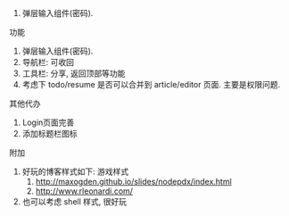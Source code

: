 1. 弹层输入组件(密码).

功能
1. 弹层输入组件(密码).
2. 导航栏: 可收回
3. 工具栏: 分享, 返回顶部等功能
4. 考虑下 todo/resume 是否可以合并到 article/editor 页面. 主要是权限问题.

其他代办
1. Login页面完善
2. 添加标题栏图标


附加
1. 好玩的博客样式如下: 游戏样式
   1. http://maxogden.github.io/slides/nodepdx/index.html
   2. http://www.rleonardi.com/
2. 也可以考虑 shell 样式, 很好玩
